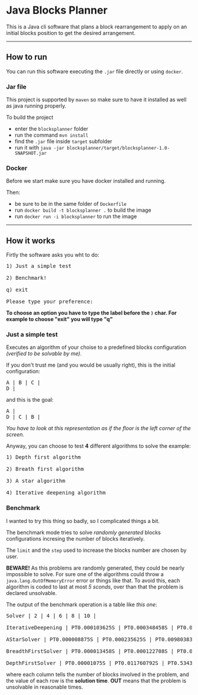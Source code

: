 # Java Blocks Planner

This is a Java cli software that plans a block rearrangement to apply on an initial blocks position to get the desired arrangement.

----

## How to run

You can run this software executing the `.jar` file directly or using `docker`.

### Jar file

This project is supported by `maven` so make sure to have it installed as well as java running properly.

To build the project

- enter the `blocksplanner` folder
- run the command `mvn install`
- find the `.jar` file inside `target` subfolder
- run it with `java -jar blocksplanner/target/blocksplanner-1.0-SNAPSHOT.jar`

### Docker

Before we start make sure you have docker installed and running.

Then:

- be sure to be in the same folder of `Dockerfile`
- run `docker build -t blocksplanner .` to build the image
- run `docker run -i blocksplanner` to run the image

---

## How it works

Firtly the software asks you wht to do:

<pre>
1) Just a simple test

2) Benchmark!

q) exit

Please type your preference:
</pre>

**To choose an option you have to type the label before the `)` char. For example to choose "exit" you will type "q"**

### Just a simple test

Executes an algorithm of your choise to a predefined blocks configuration *(verified to be solvable by me)*.

If you don't trust me (and you would be usually right), this is the initial configuration:

<pre>
A | B | C | 
D | 
</pre>

and this is the goal:

<pre>
A | 
D | C | B |
</pre>

*You have to look at this representation as if the floor is the left corner of the screen.*

Anyway, you can choose to test **4** different algorithms to solve the example:

<pre>
1) Depth first algorithm

2) Breath first algorithm

3) A star algorithm

4) Iterative deepening algorithm
</pre>

### Benchmark

I wanted to try this thing so badly, so I complicated things a bit.

The benchmark mode tries to solve *randomly generated* blocks configurations incresing the number of blocks iteratively.

The `limit` and the `step` used to increase the blocks number are chosen by user.

**BEWARE!** As this problems are randomly generated, they could be nearly impossible to solve. For sure one of the algorithms could throw a `java.lang.OutOfMemoryError` error or things like that. To avoid this, each algorithm is coded to last at most *5 sconds*, over than that the problem is declared unsolvable.

The output of the benchmark operation is a table like *this one*:

<pre>
Solver | 2 | 4 | 6 | 8 | 10 | 

IterativeDeepening | PT0.000103625S | PT0.000348458S | PT0.006790208S | OUT | OUT | 

AStarSolver | PT0.000008875S | PT0.000235625S | PT0.009803833S | OUT | OUT | 

BreadthFirstSolver | PT0.000013458S | PT0.000122708S | PT0.003210541S | OUT | OUT | 

DepthFirstSolver | PT0.00001075S | PT0.011760792S | PT0.534384375S | OUT | OUT |
</pre>

where each column tells the number of blocks involved in the problem, and the value of each row is the **solution time**. **OUT** means that the problem is unsolvable in reasonable times.

